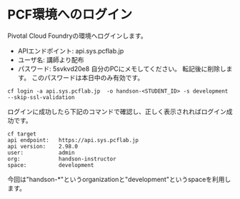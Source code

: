# PCF環境へのログイン

Pivotal Cloud Foundryの環境へログインします。

* APIエンドポイント: api.sys.pcflab.jp
* ユーザ名: 講師より配布
* パスワード: 5svkvd20e8 
自分のPCにメモしてください。
転記後に削除します。
このパスワードは本日中のみ有効です。

``` console
cf login -a api.sys.pcflab.jp  -o handson-<STUDENT_ID> -s development --skip-ssl-validation
```

ログインに成功したら下記のコマンドで確認し、正しく表示されればログイン成功です。

``` console
cf target
api endpoint:   https://api.sys.pcflab.jp
api version:    2.98.0
user:           admin
org:            handson-instructor
space:          development
```

今回は"handson-*"というorganizationと"development"というspaceを利用します。
